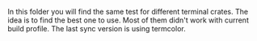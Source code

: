 In this folder you will find the same test for different terminal crates.
The idea is to find the best one to use.
Most of them didn't work with current build profile.
The last sync version is using termcolor.